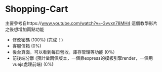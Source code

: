 # Shopping-Cart
主要參考自https://www.youtube.com/watch?v=-3vvxn78MH4 這個教學影片  
之後想增加兩點功能
* 修改密碼 (100%) (完成！)
* 客服信箱 (0%)
* 後台頁面，可以看到每日營收，庫存管理等功能 (0%)
* 前後端分離 (預計做兩個版本，一個靠express的模板引擎render，一個用vuejs處理前端) (0%)
